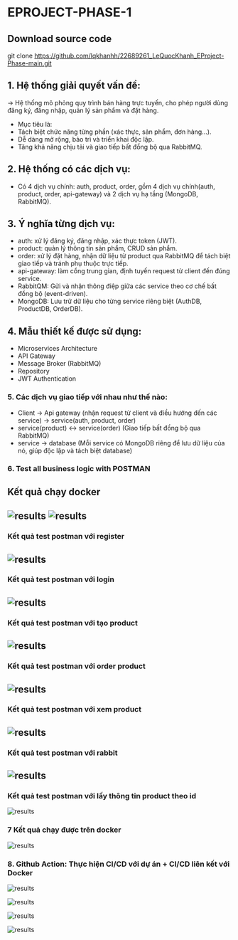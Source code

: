 # EPROJECT-PHASE-1

## Download source code
git clone https://github.com/lqkhanhh/22689261_LeQuocKhanh_EProject-Phase-main.git
## 1. Hệ thống giải quyết vấn đề: 
→ Hệ thống mô phỏng quy trình bán hàng trực tuyến, cho phép người dùng đăng ký, đăng nhập, quản lý sản phẩm và đặt hàng.
- Mục tiêu là:
- Tách biệt chức năng từng phần (xác thực, sản phẩm, đơn hàng...).
- Dễ dàng mở rộng, bảo trì và triển khai độc lập.
- Tăng khả năng chịu tải và giao tiếp bất đồng bộ qua RabbitMQ.
## 2. Hệ thống có các dịch vụ:
- Có 4 dịch vụ chính: auth, product, order, gồm 4 dịch vụ chính(auth, product, order, api-gateway) và 2 dịch vụ hạ tầng (MongoDB, RabbitMQ).

## 3. Ý nghĩa từng dịch vụ:
- auth: xử lý đăng ký, đăng nhập, xác thực token (JWT).
- product: quản lý thông tin sản phẩm, CRUD sản phẩm.
- order: xử lý đặt hàng, nhận dữ liệu từ product qua RabbitMQ để tách biệt giao tiếp và tránh phụ thuộc trực tiếp.
- api-gateway: làm cổng trung gian, định tuyến request từ client đến đúng service.
- RabbitQM: Gửi và nhận thông điệp giữa các service theo cơ chế bất đồng bộ (event-driven).
- MongoDB: Lưu trữ dữ liệu cho từng service riêng biệt (AuthDB, ProductDB, OrderDB).

## 4. Mẫu thiết kế được sử dụng:
- Microservices Architecture
- API Gateway
- Message Broker (RabbitMQ)
- Repository 
- JWT Authentication 

### 5. Các dịch vụ giao tiếp với nhau như thế nào:
- Client -> Api gateway (nhận request từ client và điều hướng đến các service) -> service(auth, product, order) 
- service(product) <-> service(order) (Giao tiếp bất đồng bộ qua RabbitMQ)
- service -> database (Mỗi service có MongoDB riêng để lưu dữ liệu của nó, giúp độc lập và tách biệt database)

### 6. Test all business logic with POSTMAN
## Kết quả chạy docker
![results](public/results/docker.png)
![results](public/results/docker_container.png)
---------------
### Kết quả test postman với register
![results](public/results/register.png)
---------------
### Kết quả test postman với login
![results](public/results/login.png)
---------------
### Kết quả test postman với tạo product
![results](public/results/product.png)
---------------
### Kết quả test postman với order product
![results](public/results/order.png)
---------------
### Kết quả test postman với xem product
![results](public/results/getProduct.png)
---------------
### Kết quả test postman với rabbit
![results](public/results/rabbit.png)
---------------
### Kết quả test postman với lấy thông tin product theo id
![results](public/results/getIDproduct.png)

### 7 Kết quả chạy được trên docker
![results](public/results/dockerOrder.png)

### 8. Github Action: Thực hiện CI/CD với dự án + CI/CD liên kết với Docker

![results](public/results/resultgitubaction.png)

![results](public/results/resulttestauth.png)

![results](public/results/resulttestproduct.png)

![results](public/results/resultlkdocker.png)

